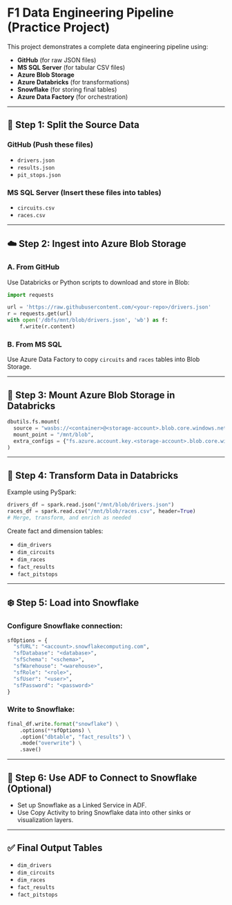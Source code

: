 
# F1 Data Engineering Pipeline (Practice Project)

This project demonstrates a complete data engineering pipeline using:
- **GitHub** (for raw JSON files)
- **MS SQL Server** (for tabular CSV files)
- **Azure Blob Storage**
- **Azure Databricks** (for transformations)
- **Snowflake** (for storing final tables)
- **Azure Data Factory** (for orchestration)

---

## 📁 Step 1: Split the Source Data

### GitHub (Push these files)
- `drivers.json`
- `results.json`
- `pit_stops.json`

### MS SQL Server (Insert these files into tables)
- `circuits.csv`
- `races.csv`

---

## ☁️ Step 2: Ingest into Azure Blob Storage

### A. From GitHub
Use Databricks or Python scripts to download and store in Blob:

```python
import requests

url = 'https://raw.githubusercontent.com/<your-repo>/drivers.json'
r = requests.get(url)
with open('/dbfs/mnt/blob/drivers.json', 'wb') as f:
    f.write(r.content)
```

### B. From MS SQL
Use Azure Data Factory to copy `circuits` and `races` tables into Blob Storage.

---

## 🔗 Step 3: Mount Azure Blob Storage in Databricks

```python
dbutils.fs.mount(
  source = "wasbs://<container>@<storage-account>.blob.core.windows.net/",
  mount_point = "/mnt/blob",
  extra_configs = {"fs.azure.account.key.<storage-account>.blob.core.windows.net": "<your-key>"}
)
```

---

## 🧠 Step 4: Transform Data in Databricks

Example using PySpark:

```python
drivers_df = spark.read.json("/mnt/blob/drivers.json")
races_df = spark.read.csv("/mnt/blob/races.csv", header=True)
# Merge, transform, and enrich as needed
```

Create fact and dimension tables:
- `dim_drivers`
- `dim_circuits`
- `dim_races`
- `fact_results`
- `fact_pitstops`

---

## ❄️ Step 5: Load into Snowflake

### Configure Snowflake connection:

```python
sfOptions = {
  "sfURL": "<account>.snowflakecomputing.com",
  "sfDatabase": "<database>",
  "sfSchema": "<schema>",
  "sfWarehouse": "<warehouse>",
  "sfRole": "<role>",
  "sfUser": "<user>",
  "sfPassword": "<password>"
}
```

### Write to Snowflake:

```python
final_df.write.format("snowflake") \
    .options(**sfOptions) \
    .option("dbtable", "fact_results") \
    .mode("overwrite") \
    .save()
```

---

## 🔁 Step 6: Use ADF to Connect to Snowflake (Optional)

- Set up Snowflake as a Linked Service in ADF.
- Use Copy Activity to bring Snowflake data into other sinks or visualization layers.

---

## ✅ Final Output Tables

- `dim_drivers`
- `dim_circuits`
- `dim_races`
- `fact_results`
- `fact_pitstops`
